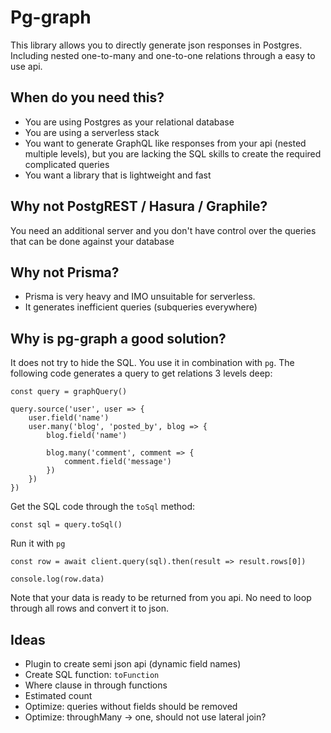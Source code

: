 # Pg-graph

This library allows you to directly generate json responses in Postgres. Including nested one-to-many and one-to-one relations through a easy to use api.

## When do you need this?

- You are using Postgres as your relational database
- You are using a serverless stack
- You want to generate GraphQL like responses from your api (nested multiple levels), but you are lacking the SQL skills to create the required complicated queries
- You want a library that is lightweight and fast

## Why not PostgREST / Hasura / Graphile?

You need an additional server and you don't have control over the queries that can be done against your database

## Why not Prisma?

- Prisma is very heavy and IMO unsuitable for serverless.
- It generates inefficient queries (subqueries everywhere)

## Why is pg-graph a good solution?

It does not try to hide the SQL. You use it in combination with `pg`.
The following code generates a query to get relations 3 levels deep:

```
const query = graphQuery()

query.source('user', user => {
    user.field('name')
    user.many('blog', 'posted_by', blog => {
        blog.field('name')

        blog.many('comment', comment => {
            comment.field('message')
        })
    })
})
```

Get the SQL code through the `toSql` method:

```
const sql = query.toSql()
```

Run it with `pg`

```
const row = await client.query(sql).then(result => result.rows[0])

console.log(row.data)
```

Note that your data is ready to be returned from you api. No need to loop through all rows and convert it to json.

## Ideas

- Plugin to create semi json api (dynamic field names)
- Create SQL function: `toFunction`
- Where clause in through functions
- Estimated count
- Optimize: queries without fields should be removed
- Optimize: throughMany -> one, should not use lateral join?
